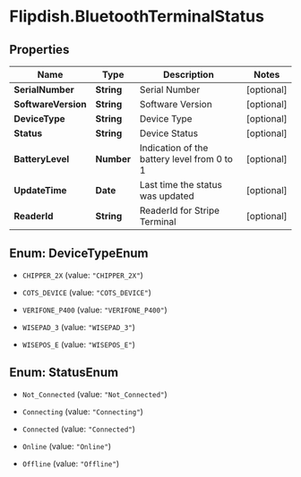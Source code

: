 # Flipdish.BluetoothTerminalStatus

## Properties
Name | Type | Description | Notes
------------ | ------------- | ------------- | -------------
**SerialNumber** | **String** | Serial Number | [optional] 
**SoftwareVersion** | **String** | Software Version | [optional] 
**DeviceType** | **String** | Device Type | [optional] 
**Status** | **String** | Device Status | [optional] 
**BatteryLevel** | **Number** | Indication of the battery level from 0 to 1 | [optional] 
**UpdateTime** | **Date** | Last time the status was updated | [optional] 
**ReaderId** | **String** | ReaderId for Stripe Terminal | [optional] 


<a name="DeviceTypeEnum"></a>
## Enum: DeviceTypeEnum


* `CHIPPER_2X` (value: `"CHIPPER_2X"`)

* `COTS_DEVICE` (value: `"COTS_DEVICE"`)

* `VERIFONE_P400` (value: `"VERIFONE_P400"`)

* `WISEPAD_3` (value: `"WISEPAD_3"`)

* `WISEPOS_E` (value: `"WISEPOS_E"`)




<a name="StatusEnum"></a>
## Enum: StatusEnum


* `Not_Connected` (value: `"Not_Connected"`)

* `Connecting` (value: `"Connecting"`)

* `Connected` (value: `"Connected"`)

* `Online` (value: `"Online"`)

* `Offline` (value: `"Offline"`)




